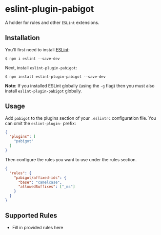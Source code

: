 # eslint-plugin-pabigot

A holder for rules and other `ESLint` extensions.

## Installation

You'll first need to install [ESLint](http://eslint.org):

```
$ npm i eslint --save-dev
```

Next, install `eslint-plugin-pabigot`:

```
$ npm install eslint-plugin-pabigot --save-dev
```

**Note:** If you installed ESLint globally (using the `-g` flag) then
you must also install `eslint-plugin-pabigot` globally.

## Usage

Add `pabigot` to the plugins section of your `.eslintrc` configuration
file. You can omit the `eslint-plugin-` prefix:

```json
{
  "plugins": [
    "pabigot"
  ]
}
```


Then configure the rules you want to use under the rules section.

```json
{
  "rules": {
    "pabigot/affixed-ids": {
      "base": "camelcase",
      "allowedSuffixes": ["_ms"]
    }
  }
}
```

## Supported Rules

* Fill in provided rules here
